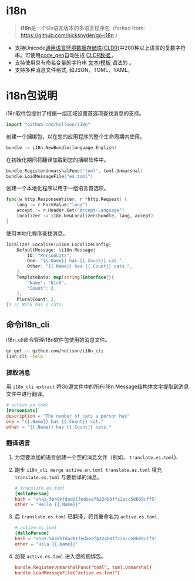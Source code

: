 # i18n 
>   **i18n**是一个Go语言版本的多语言程序包（forked from: https://github.com/nicksnyder/go-i18n ）

- 支持Unicode[通用语言环境数据存储库(CLDR)](https://www.unicode.org/cldr/charts/28/supplemental/language_plural_rules.html)中200种以上语言的复数字符串。可使用[code_gen](https://github.com/hollson/i18n/tree/master/internal/plural/codegen)自动生成 [CLDR数据 ](http://cldr.unicode.org/index/downloads)。 
- 支持使用具有命名变量的字符串 [文本/模板 ](http://golang.org/pkg/text/template/)语法的 。 
-   支持多种消息文件格式, 如JSON，TOML，YAML。



# i18n包说明

i18n软件包提供了根据一组区域设置首选项查找消息的支持。 

```go
import "github.com/hollson/i18n"
```

创建一个捆绑包，以在您的应用程序的整个生命周期内使用。 

```go
bundle := i18n.NewBundle(language.English)
```

在初始化期间将翻译加载到您的捆绑软件中。 

```go
bundle.RegisterUnmarshalFunc("toml", toml.Unmarshal)
bundle.LoadMessageFile("es.toml")
```

创建一个本地化程序以用于一组语言首选项。 

```go
func(w http.ResponseWriter, r *http.Request) {
    lang := r.FormValue("lang")
    accept := r.Header.Get("Accept-Language")
    localizer := i18n.NewLocalizer(bundle, lang, accept)
}
```

使用本地化程序查找消息。 

```go
localizer.Localize(&i18n.LocalizeConfig{
    DefaultMessage: &i18n.Message{
        ID: "PersonCats",
        One: "{{.Name}} has {{.Count}} cat.",
        Other: "{{.Name}} has {{.Count}} cats.",
    },
    TemplateData: map[string]interface{}{
        "Name": "Nick",
        "Count": 2,
    },
    PluralCount: 2,
}) // Nick has 2 cats.
```

## 命令i18n_cli

i18n_cli命令管理i18n软件包使用的消息文件。 

```bash
go get -u github.com/hollson/i18n_cli
i18n_cli -help
```

### 提取消息

用  `i18n_cli extract` 将Go源文件中的所有i18n.Message结构体文字提取到消息文件中进行翻译。 

```toml
# active.en.toml
[PersonCats]
description = "The number of cats a person has"
one = "{{.Name}} has {{.Count}} cat."
other = "{{.Name}} has {{.Count}} cats."
```

### 翻译语言

1.  为您要添加的语言创建一个空的消息文件（例如，  `translate.es.toml`). 

2.  跑步  `i18n_cli merge active.en.toml translate.es.toml` 填充  `translate.es.toml` 与要翻译的消息。 

    ```toml
    # translate.es.toml
    [HelloPerson]
    hash = "sha1-5b49bfdad81fedaeefb224b0ffc2acc58b09cff5"
    other = "Hello {{.Name}}"
    ```

3.  后  `translate.es.toml` 已翻译，将其重命名为  `active.es.toml`. 

    ```toml
    # active.es.toml
    [HelloPerson]
    hash = "sha1-5b49bfdad81fedaeefb224b0ffc2acc58b09cff5"
    other = "Hola {{.Name}}"
    ```

4.  加载  `active.es.toml` 进入您的捆绑包。 

    ```toml
    bundle.RegisterUnmarshalFunc("toml", toml.Unmarshal)
    bundle.LoadMessageFile("active.es.toml")
    ```



